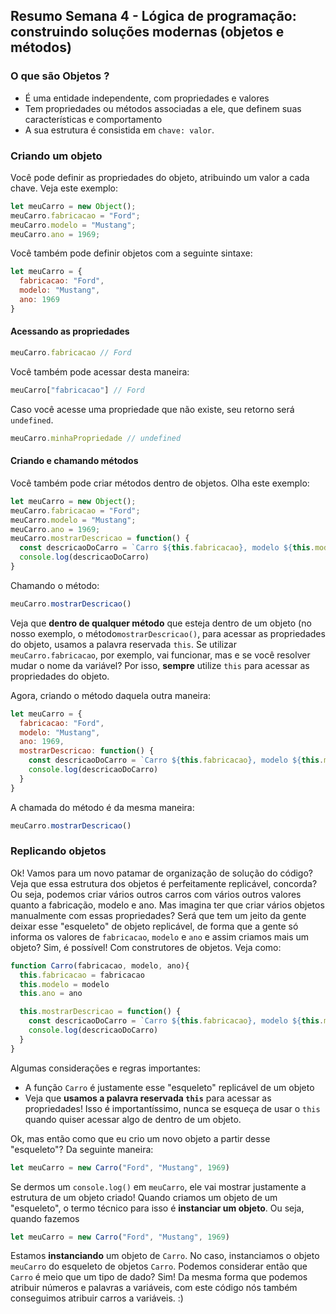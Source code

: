 ## Resumo Semana 4 - Lógica de programação: construindo soluções modernas (objetos e métodos)

### O que são Objetos ?
- É uma entidade independente, com propriedades e valores
- Tem propriedades ou métodos associadas a ele, que definem suas características e comportamento
- A sua estrutura é consistida em `chave: valor`.

### Criando um objeto

Você pode definir as propriedades do objeto, atribuindo um valor a cada chave. Veja este exemplo:

```javascript
let meuCarro = new Object();
meuCarro.fabricacao = "Ford";
meuCarro.modelo = "Mustang";
meuCarro.ano = 1969;
```

Você também pode definir objetos com a seguinte sintaxe:

```javascript
let meuCarro = {
  fabricacao: "Ford",
  modelo: "Mustang",
  ano: 1969
}
```

#### Acessando as propriedades

```javascript
meuCarro.fabricacao // Ford
```

Você também pode acessar desta maneira:

```javascript
meuCarro["fabricacao"] // Ford
```

Caso você acesse uma propriedade que não existe, seu retorno será `undefined`.

```javascript
meuCarro.minhaPropriedade // undefined
```

#### Criando e chamando métodos

Você também pode criar métodos dentro de objetos. Olha este exemplo:

```javascript
let meuCarro = new Object();
meuCarro.fabricacao = "Ford";
meuCarro.modelo = "Mustang";
meuCarro.ano = 1969;
meuCarro.mostrarDescricao = function() {
  const descricaoDoCarro = `Carro ${this.fabricacao}, modelo ${this.modelo} e ano ${this.ano}`
  console.log(descricaoDoCarro)
}
```

Chamando o método:
```javascript
meuCarro.mostrarDescricao()
```

Veja que **dentro de qualquer método** que esteja dentro de um objeto (no nosso exemplo, o método`mostrarDescricao()`, para acessar as propriedades do objeto, usamos a palavra reservada `this`. Se utilizar `meuCarro.fabricacao`, por exemplo, vai funcionar, mas e se você resolver mudar o nome da variável? Por isso, **sempre** utilize `this` para acessar as propriedades do objeto.

Agora, criando o método daquela outra maneira:

```javascript
let meuCarro = {
  fabricacao: "Ford",
  modelo: "Mustang",
  ano: 1969,
  mostrarDescricao: function() {
    const descricaoDoCarro = `Carro ${this.fabricacao}, modelo ${this.modelo} e ano ${this.ano}`
    console.log(descricaoDoCarro)
  }
}
```

A chamada do método é da mesma maneira:
```javascript
meuCarro.mostrarDescricao()
```

### Replicando objetos

Ok! Vamos para um novo patamar de organização de solução do código? Veja que essa estrutura dos objetos é perfeitamente replicável, concorda? Ou seja, podemos criar vários outros carros com vários outros valores quanto a fabricação, modelo e ano. Mas imagina ter que criar vários objetos manualmente com essas propriedades? Será que tem um jeito da gente deixar esse "esqueleto" de objeto replicável, de forma que a gente só informa os valores de `fabricacao`, `modelo` e `ano` e assim criamos mais um objeto? Sim, é possível! Com construtores de objetos. Veja como:
```javascript
function Carro(fabricacao, modelo, ano){
  this.fabricacao = fabricacao
  this.modelo = modelo
  this.ano = ano

  this.mostrarDescricao = function() {
    const descricaoDoCarro = `Carro ${this.fabricacao}, modelo ${this.modelo} e ano ${this.ano}`
    console.log(descricaoDoCarro)
  }
}
```

Algumas considerações e regras importantes:
- A função `Carro` é justamente esse "esqueleto" replicável de um objeto
- Veja que **usamos a palavra reservada `this`** para acessar as propriedades! Isso é importantíssimo, nunca se esqueça de usar o `this` quando quiser acessar algo de dentro de um objeto.

Ok, mas então como que eu crio um novo objeto a partir desse "esqueleto"? Da seguinte maneira:
```javascript
let meuCarro = new Carro("Ford", "Mustang", 1969)
```

Se dermos um `console.log()` em `meuCarro`, ele vai mostrar justamente a estrutura de um objeto criado! Quando criamos um objeto de um "esqueleto", o termo técnico para isso é **instanciar um objeto**. Ou seja, quando fazemos
```javascript
let meuCarro = new Carro("Ford", "Mustang", 1969)
```

Estamos **instanciando** um objeto de `Carro`. No caso, instanciamos o objeto `meuCarro` do esqueleto de objetos `Carro`. Podemos considerar então que `Carro` é meio que um tipo de dado? Sim! Da mesma forma que podemos atribuir números e palavras a variáveis, com este código nós também conseguimos atribuir carros a variáveis. :)